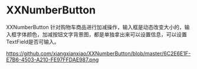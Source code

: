 # XXNumberButton
XXNumberButton 针对购物车商品进行加减操作，输入框是动态改变大小的，输入框字体颜色，加减按钮文字背景图，都是单独拿出来可以设置信息，可以设置TextField是否可输入。

https://github.com/xiangxianxiao/XXNumberButton/blob/master/6C2E6E1F-E7B6-4503-A210-FE97FFDAE987.png
